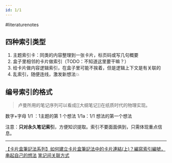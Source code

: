 ```yaml
---
id: 1/1
---
```


#literaturenotes 
## 四种索引类型
1. 主题索引卡：同类的内容整理到一张卡片，标页码或写几句概要
2. 盒子里相邻的卡片做索引（TODO：不知道这里要干嘛？）
3. 给卡片做内容逻辑索引，在盒子里可能不挨着，但是逻辑上下文是有关联的
4. 乱索引，随便连线，激发新想法💥
## 编号索引的格式
> 卢曼所用的笔记序列可以看成[[大纲笔记]]在纸质时代的物理实现。

数字+字母
1/1 ：1主题的第 1 个想法
1/1a：1/1 想法的第一个想法

注意：**只对永久笔记索引**，方便知识提取。索引不要面面俱到，只需体现重点信息。


---
[【卡片盒筆記法系列】如何建立卡片盒筆記法中的卡片連結(上)？編寫索引編號，串起自己的想法](https://medium.com/pm%E7%9A%84%E7%94%9F%E7%94%A2%E5%8A%9B%E5%B7%A5%E5%85%B7%E7%AE%B1/%E5%A6%82%E4%BD%95%E5%BB%BA%E7%AB%8B%E5%8D%A1%E7%89%87%E7%9B%92%E7%AD%86%E8%A8%98%E6%B3%95%E4%B8%AD%E7%9A%84%E5%8D%A1%E7%89%87%E9%80%A3%E7%B5%90-b6a4fdc18431)
[笔记间关联方式](https://functoreality.github.io/blog-pkm/contents/%E7%AC%94%E8%AE%B0%E9%97%B4%E5%85%B3%E8%81%94%E6%96%B9%E5%BC%8F/)